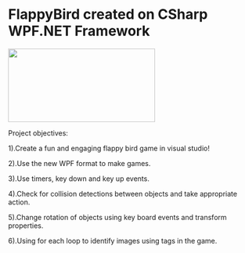 # FlappyBird created on CSharp WPF.NET Framework

<img width="300" height="150" src="https://user-images.githubusercontent.com/58393766/188265934-74c0c55c-e537-4296-a7c0-91736eb7d1a6.PNG">

Project objectives:

1).Create a fun and engaging flappy bird game in visual studio!

2).Use the new WPF format to make games.

3).Use timers, key down and key up events.

4).Check for collision detections between objects and take appropriate action.

5).Change rotation of objects using key board events and transform properties.

6).Using for each loop to identify images using tags in the game.
